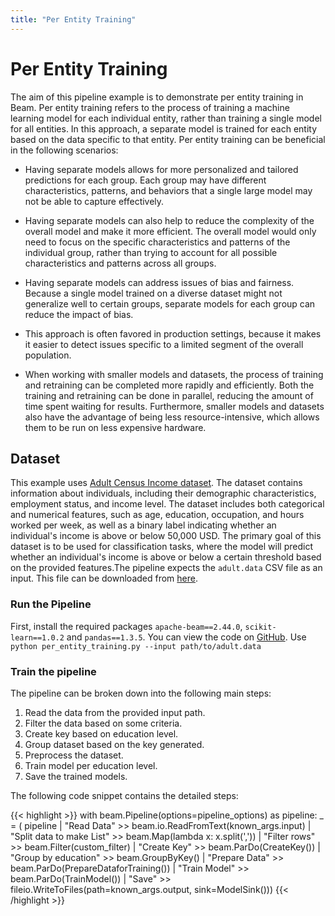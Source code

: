 ```yaml
---
title: "Per Entity Training"
---
```

<!--
Licensed under the Apache License, Version 2.0 (the "License");
you may not use this file except in compliance with the License.
You may obtain a copy of the License at

http://www.apache.org/licenses/LICENSE-2.0

Unless required by applicable law or agreed to in writing, software
distributed under the License is distributed on an "AS IS" BASIS,
WITHOUT WARRANTIES OR CONDITIONS OF ANY KIND, either express or implied.
See the License for the specific language governing permissions and
limitations under the License.
-->

# Per Entity Training
The aim of this pipeline example is to demonstrate per entity training in Beam. Per entity training refers to the process of training a machine learning model for each individual entity, rather than training a single model for all entities. In this approach, a separate model is trained for each entity based on the data specific to that entity. Per entity training can be beneficial in the following scenarios:

* Having separate models allows for more personalized and tailored predictions for each group. Each group may have different characteristics, patterns, and behaviors that a single large model may not be able to capture effectively.

* Having separate models can also help to reduce the complexity of the overall model and make it more efficient. The overall model would only need to focus on the specific characteristics and patterns of the individual group, rather than trying to account for all possible characteristics and patterns across all groups.

* Having separate models can address issues of bias and fairness. Because a single model trained on a diverse dataset might not generalize well to certain groups, separate models for each group can reduce the impact of bias.

* This approach is often favored in production settings, because it makes it easier to detect issues specific to a limited segment of the overall population.

* When working with smaller models and datasets, the process of training and retraining can be completed more rapidly and efficiently. Both the training and retraining can be done in parallel, reducing the amount of time spent waiting for results. Furthermore, smaller models and datasets also have the advantage of being less resource-intensive, which allows them to be run on less expensive hardware.

## Dataset
This example uses [Adult Census Income dataset](https://archive.ics.uci.edu/ml/datasets/adult). The dataset contains information about individuals, including their demographic characteristics, employment status, and income level. The dataset includes both categorical and numerical features, such as age, education, occupation, and hours worked per week, as well as a binary label indicating whether an individual's income is above or below 50,000 USD. The primary goal of this dataset is to be used for classification tasks, where the model will predict whether an individual's income is above or below a certain threshold based on the provided features.The pipeline expects the `adult.data` CSV file as an input. This file can be downloaded from [here](https://archive.ics.uci.edu/ml/machine-learning-databases/adult/).

### Run the Pipeline
First, install the required packages `apache-beam==2.44.0`, `scikit-learn==1.0.2` and `pandas==1.3.5`.
You can view the code on [GitHub](https://github.com/apache/beam/tree/master/sdks/python/apache_beam/examples/per_entity_training.py).
Use `python per_entity_training.py --input path/to/adult.data`


### Train the pipeline
The pipeline can be broken down into the following main steps:
1. Read the data from the provided input path.
2. Filter the data based on some criteria.
3. Create key based on education level.
4. Group dataset based on the key generated.
5. Preprocess the dataset.
6. Train model per education level.
7. Save the trained models.

The following code snippet contains the detailed steps:

{{< highlight >}}
    with beam.Pipeline(options=pipeline_options) as pipeline:
        _ = (
            pipeline | "Read Data" >> beam.io.ReadFromText(known_args.input)
            | "Split data to make List" >> beam.Map(lambda x: x.split(','))
            | "Filter rows" >> beam.Filter(custom_filter)
            | "Create Key" >> beam.ParDo(CreateKey())
            | "Group by education" >> beam.GroupByKey()
            | "Prepare Data" >> beam.ParDo(PrepareDataforTraining())
            | "Train Model" >> beam.ParDo(TrainModel())
            |
            "Save" >> fileio.WriteToFiles(path=known_args.output, sink=ModelSink()))
{{< /highlight >}}
